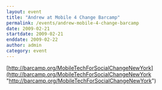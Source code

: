 ```yaml
---
layout: event
title: "Andrew at Mobile 4 Change Barcamp"
permalink: /events/andrew-mobile-4-change-barcamp
date: 2009-02-21
startdate: 2009-02-21
enddate: 2009-02-22
author: admin
category: event
---
```


[http://barcamp.org/MobileTechForSocialChangeNewYork](http://barcamp.org/MobileTechForSocialChangeNewYork "http://barcamp.org/MobileTechForSocialChangeNewYork")

